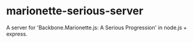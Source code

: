 # marionette-serious-server

A server for 'Backbone.Marionette.js: A Serious Progression' in
node.js + express. 
